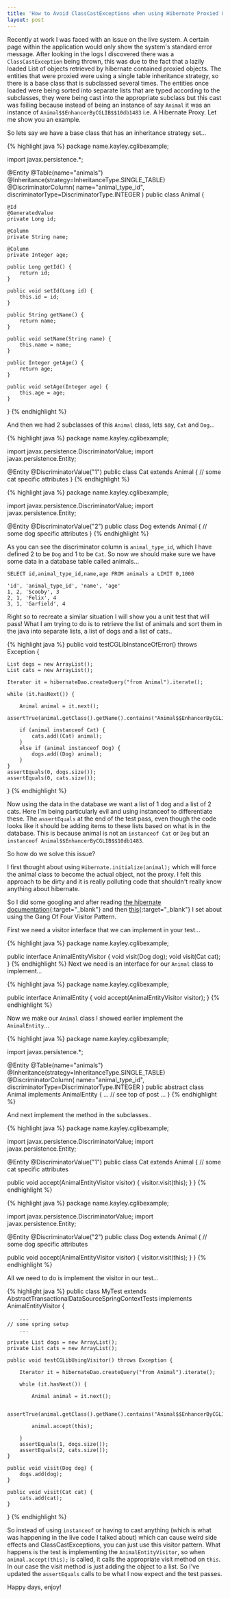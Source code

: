 ```yaml
---
title: 'How to Avoid ClassCastExceptions when using Hibernate Proxied Objects'
layout: post
---
```


Recently at work I was faced with an issue on the live system. A certain page within the application would only show the system's standard error message. After looking in the logs I discovered there was a `ClassCastException` being thrown, this was due to the fact that a lazily loaded List of objects retrieved by hibernate contained proxied objects. The entities that were proxied were using a single table inheritance strategy, so there is a base class that is subclassed several times. The entities once loaded were being sorted into separate lists that are typed according to the subclasses, they were being cast into the appropriate subclass but this cast was failing because instead of being an instance of say `Animal` it was an instance of `Animal$$EnhancerByCGLIB$$10db1483` i.e. A Hibernate Proxy. Let me show you an example.

So lets say we have a base class that has an inheritance strategy set…

{% highlight java %}
package name.kayley.cglibexample;

import javax.persistence.*;

@Entity
@Table(name="animals")
@Inheritance(strategy=InheritanceType.SINGLE_TABLE)
@DiscriminatorColumn(
    name="animal_type_id",
    discriminatorType=DiscriminatorType.INTEGER
)
public class Animal {

    @Id
    @GeneratedValue
    private Long id;
    
    @Column
    private String name;
    
    @Column
    private Integer age;
    
    public Long getId() {
        return id;
    }

    public void setId(Long id) {
        this.id = id;
    }

    public String getName() {
        return name;
    }

    public void setName(String name) {
        this.name = name;
    }

    public Integer getAge() {
        return age;
    }

    public void setAge(Integer age) {
        this.age = age;
    }
}
{% endhighlight %}

And then we had 2 subclasses of this `Animal` class, lets say, `Cat` and `Dog`…

{% highlight java %}
package name.kayley.cglibexample;

import javax.persistence.DiscriminatorValue;
import javax.persistence.Entity;

@Entity
@DiscriminatorValue("1")
public class Cat extends Animal {
   // some cat specific attributes
}
{% endhighlight %}


{% highlight java %}
package name.kayley.cglibexample;

import javax.persistence.DiscriminatorValue;
import javax.persistence.Entity;

@Entity
@DiscriminatorValue("2")
public class Dog extends Animal {
   // some dog specific attributes
}
{% endhighlight %}

As you can see the discriminator column is `animal_type_id`, which I have defined 2 to be `Dog` and 1 to be `Cat`. So now we should make sure we have some data in a database table called animals…

```
SELECT id,animal_type_id,name,age FROM animals a LIMIT 0,1000

'id', 'animal_type_id', 'name', 'age'
1, 2, 'Scooby', 3
2, 1, 'Felix', 4
3, 1, 'Garfield', 4
```

Right so to recreate a similar situation I will show you a unit test that will pass! What I am trying to do is to retrieve the list of animals and sort them in the java into separate lists, a list of dogs and a list of cats..

{% highlight java %}
public void testCGLibInstanceOfError() throws Exception {

    List dogs = new ArrayList();
    List cats = new ArrayList();

    Iterator it = hibernateDao.createQuery("from Animal").iterate();

    while (it.hasNext()) {

        Animal animal = it.next();
        assertTrue(animal.getClass().getName().contains("Animal$$EnhancerByCGLIB$$"));
                    
        if (animal instanceof Cat) {
            cats.add((Cat) animal);
        } 
        else if (animal instanceof Dog) {
            dogs.add((Dog) animal);
        }
    }
    assertEquals(0, dogs.size());
    assertEquals(0, cats.size());
}
{% endhighlight %}

Now using the data in the database we want a list of 1 dog and a list of 2 cats. Here I'm being particularly evil and using instanceof to differentiate these. The `assertEquals` at the end of the test pass, even though the code looks like it should be adding items to these lists based on what is in the database. This is because animal is not an `instanceof Cat` or `Dog` but an `instanceof Animal$$EnhancerByCGLIB$$10db1483`.

So how do we solve this issue?

I first thought about using `Hibernate.initialize(animal);` which will force the animal class to become the actual object, not the proxy. I felt this approach to be dirty and it is really polluting code that shouldn't really know anything about hibernate.

So I did some googling and after reading [the hibernate documentation](https://www.hibernate.org/280.html){:target="_blank"} and then [this](http://en.wikipedia.org/wiki/Visitor_pattern){:target="_blank"} I set about using the Gang Of Four Visitor Pattern.

First we need a visitor interface that we can implement in your test…

{% highlight java %}
package name.kayley.cglibexample;

public interface AnimalEntityVisitor {
    void visit(Dog dog);
    void visit(Cat cat);
}
{% endhighlight %}
Next we need is an interface for our `Animal` class to implement…

{% highlight java %}
package name.kayley.cglibexample;

public interface AnimalEntity {
    void accept(AnimalEntityVisitor visitor);
}
{% endhighlight %}

Now we make our `Animal` class I showed earlier implement the `AnimalEntity`…

{% highlight java %}
package name.kayley.cglibexample;

import javax.persistence.*;

@Entity
@Table(name="animals")
@Inheritance(strategy=InheritanceType.SINGLE_TABLE)
@DiscriminatorColumn(
    name="animal_type_id",
    discriminatorType=DiscriminatorType.INTEGER
)
public abstract class Animal implements AnimalEntity {
   ...
   // see top of post
   ...
}
{% endhighlight %}

And next implement the method in the subclasses..

{% highlight java %}
package name.kayley.cglibexample;

import javax.persistence.DiscriminatorValue;
import javax.persistence.Entity;

@Entity
@DiscriminatorValue("1")
public class Cat extends Animal {
   // some cat specific attributes

   public void accept(AnimalEntityVisitor visitor) {
      visitor.visit(this);
   }
}
{% endhighlight %}

{% highlight java %}
package name.kayley.cglibexample;

import javax.persistence.DiscriminatorValue;
import javax.persistence.Entity;

@Entity
@DiscriminatorValue("2")
public class Dog extends Animal {
   // some dog specific attributes

   public void accept(AnimalEntityVisitor visitor) {
      visitor.visit(this);
   }
}
{% endhighlight %}

All we need to do is implement the visitor in our test…

{% highlight java %}
public class MyTest 
    extends AbstractTransactionalDataSourceSpringContextTests 
    implements AnimalEntityVisitor {

        ...
    // some spring setup     
        ...

    private List dogs = new ArrayList();
    private List cats = new ArrayList();
    
    public void testCGLibUsingVisitor() throws Exception {

        Iterator it = hibernateDao.createQuery("from Animal").iterate();

        while (it.hasNext()) {

            Animal animal = it.next();

            assertTrue(animal.getClass().getName().contains("Animal$$EnhancerByCGLIB$$"));

            animal.accept(this);
            
        }
        assertEquals(1, dogs.size());
        assertEquals(2, cats.size());
    }

    public void visit(Dog dog) {
        dogs.add(dog);
    }

    public void visit(Cat cat) {
        cats.add(cat);
    }
}
{% endhighlight %}

So instead of using `instanceof` or having to cast anything (which is what was happening in the live code I talked about) which can cause weird side effects and ClassCastExceptions, you can just use this visitor pattern. What happens is the test is implementing the `AnimalEntityVisitor`, so when `animal.accept(this);` is called, it calls the appropriate visit method on `this`. In our case the visit method is just adding the object to a list. So I've updated the `assertEquals` calls to be what I now expect and the test passes.  

Happy days, enjoy!  
